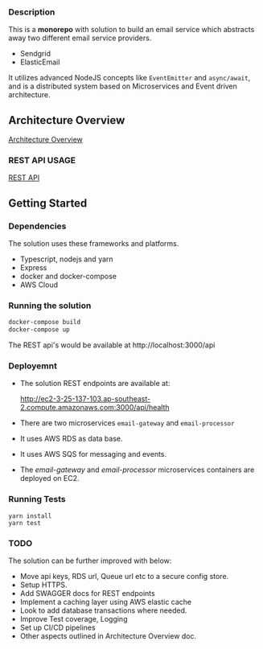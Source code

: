 ### Description

This is a **monorepo** with solution to build an email service which abstracts away two different email service providers. 
* Sendgrid
* ElasticEmail

It utilizes advanced NodeJS concepts like `EventEmitter` and `async/await`, and is a distributed system based on Microservices and Event driven architecture.
  
## Architecture Overview
[Architecture Overview](ARCHITECTURE.md)

### REST API USAGE
[REST API](RESTAPI.md)

## Getting Started

### Dependencies
The solution uses these frameworks and platforms.

* Typescript, nodejs and yarn
* Express
* docker and docker-compose
* AWS Cloud
### Running the solution
```sh
docker-compose build
docker-compose up
```

The REST api's would be available at http://localhost:3000/api

### Deployemnt

* The solution REST endpoints are available at:

   http://ec2-3-25-137-103.ap-southeast-2.compute.amazonaws.com:3000/api/health

* There are two microservices `email-gateway` and `email-processor`
* It uses AWS RDS as data base.
* It uses AWS SQS for messaging and events.
* The *email-gateway* and *email-processor* microservices containers are deployed on EC2.

### Running Tests

```
yarn install
yarn test
```
### TODO

The solution can be further improved with below:

* Move api keys, RDS url, Queue url etc to a secure config store. 
* Setup HTTPS.  
* Add SWAGGER docs for REST endpoints
* Implement a caching layer using AWS elastic cache
* Look to add database transactions where needed. 
* Improve Test coverage, Logging
* Set up CI/CD pipelines
* Other aspects outlined in Architecture Overview doc.
  




  
